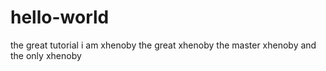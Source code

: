 # hello-world
the great tutorial
i am xhenoby the great xhenoby the master xhenoby and the only xhenoby
